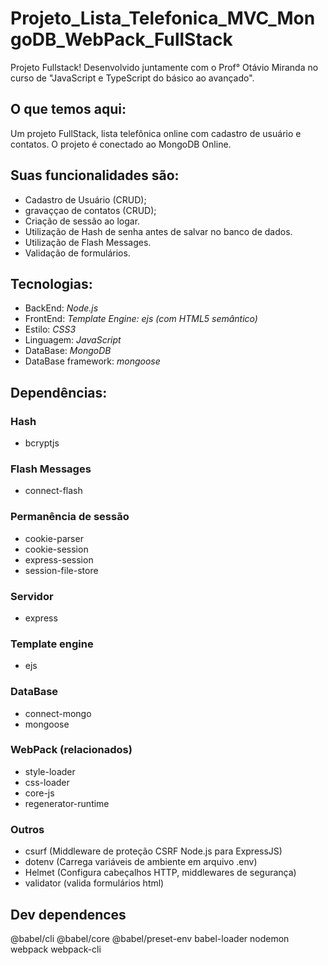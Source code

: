 # Projeto_Lista_Telefonica_MVC_MongoDB_WebPack_FullStack

Projeto Fullstack! Desenvolvido juntamente com o Prof° Otávio Miranda no curso de "JavaScript e TypeScript do básico ao avançado".

## O que temos aqui:
Um projeto FullStack, lista telefônica online com cadastro de usuário e contatos. O projeto é conectado ao MongoDB Online.

## Suas funcionalidades são: 
* Cadastro de Usuário (CRUD);
* gravaççao de contatos (CRUD);
* Criação de sessão ao logar.
* Utilização de Hash de senha antes de salvar no banco de dados.
* Utilização de Flash Messages.
* Validação de formulários.

## Tecnologias: 
* BackEnd: *Node.js*
* FrontEnd: *Template Engine: ejs (com HTML5 semântico)*
* Estilo: *CSS3*
* Linguagem: *JavaScript*
* DataBase: *MongoDB*
* DataBase framework: *mongoose*

## Dependências:
### Hash
* bcryptjs

### Flash Messages
* connect-flash

### Permanência de sessão
* cookie-parser
* cookie-session
* express-session
* session-file-store

### Servidor
* express

### Template engine
* ejs

### DataBase
* connect-mongo
* mongoose

### WebPack (relacionados)
* style-loader
* css-loader
* core-js
* regenerator-runtime

### Outros
* csurf (Middleware de proteção CSRF Node.js para ExpressJS)
* dotenv (Carrega variáveis de ambiente em arquivo .env)
* Helmet (Configura cabeçalhos HTTP, middlewares de segurança)
* validator (valida formulários html)


## Dev dependences
@babel/cli
@babel/core
@babel/preset-env
babel-loader
nodemon
webpack
webpack-cli
